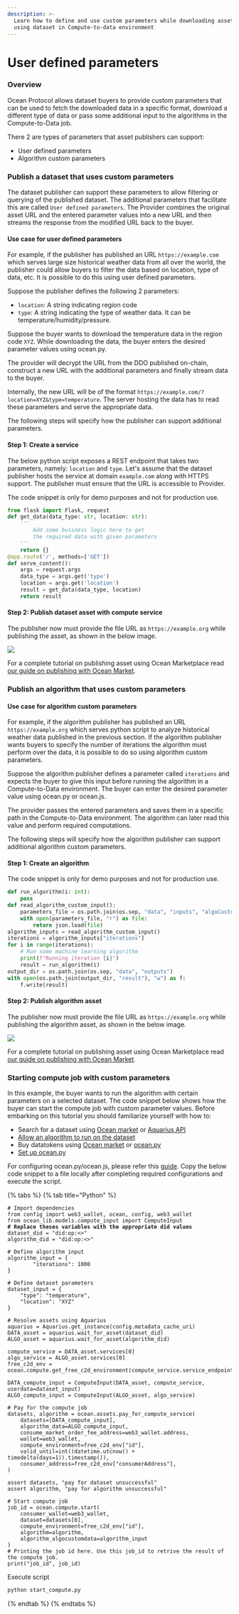 ```yaml
---
description: >-
  Learn how to define and use custom parameters while downloading assets or
  using dataset in Compute-to-data environment
---
```


# User defined parameters

### Overview

Ocean Protocol allows dataset buyers to provide custom parameters that can be used to fetch the downloaded data in a specific format, download a different type of data or pass some additional input to the algorithms in the Compute-to-Data job.

There 2 are types of parameters that asset publishers can support:

- User defined parameters
- Algorithm custom parameters

### Publish a dataset that uses custom parameters

The dataset publisher can support these parameters to allow filtering or querying of the published dataset. The additional parameters that facilitate this are called `User defined parameters`. The Provider combines the original asset URL and the entered parameter values into a new URL and then streams the response from the modified URL back to the buyer.

#### Use case for user defined parameters

For example, if the publisher has published an URL `https://example.com` which serves large size historical weather data from all over the world, the publisher could allow buyers to filter the data based on location, type of data, etc. It is possible to do this using user defined parameters.

Suppose the publisher defines the following 2 parameters:

- `location`: A string indicating region code
- `type`: A string indicating the type of weather data. It can be temperature/humidity/pressure.

Suppose the buyer wants to download the temperature data in the region code `XYZ`. While downloading the data, the buyer enters the desired parameter values using ocean.py.

The provider will decrypt the URL from the DDO published on-chain, construct a new URL with the additional parameters and finally stream data to the buyer.

Internally, the new URL will be of the format `https://example.com/?location=XYZ&type=temperature`. The server hosting the data has to read these parameters and serve the appropriate data.

The following steps will specify how the publisher can support additional parameters.

#### Step 1: Create a service

The below python script exposes a REST endpoint that takes two parameters, namely: `location` and `type`. Let's assume that the dataset publisher hosts the service at domain `example.com` along with HTTPS support. The publisher must ensure that the URL is accessible to Provider.

The code snippet is only for demo purposes and not for production use.

```python
from flask import Flask, request
def get_data(data_type: str, location: str):
    '''
        Add some business logic here to get
        the required data with given parameters
    '''
    return {}
@app.route('/', methods=['GET'])
def serve_content():
    args = request.args
    data_type = args.get('type')
    location = args.get('location')
    result = get_data(data_type, location)
    return result
```

#### Step 2: Publish dataset asset with compute service

The publisher now must provide the file URL as `https://example.org` while publishing the asset, as shown in the below image.

![](../../.gitbook/assets/c2d/compute-to-data-parameters-publish-dataset.png)

For a complete tutorial on publishing asset using Ocean Marketplace read [our guide on publishing with Ocean Market](../../using-ocean-market/marketplace-publish-data-asset.md).

### Publish an algorithm that uses custom parameters

#### Use case for algorithm custom parameters

For example, if the algorithm publisher has published an URL `https://example.org` which serves python script to analyze historical weather data published in the previous section. If the algorithm publisher wants buyers to specify the number of iterations the algorithm must perform over the data, it is possible to do so using algorithm custom parameters.

Suppose the algorithm publisher defines a parameter called `iterations` and expects the buyer to give this input before running the algorithm in a Compute-to-Data environment. The buyer can enter the desired parameter value using ocean.py or ocean.js.

The provider passes the entered parameters and saves them in a specific path in the Compute-to-Data environment. The algorithm can later read this value and perform required computations.

The following steps will specify how the algorithm publisher can support additional algorithm custom parameters.

#### Step 1: Create an algorithm

The code snippet is only for demo purposes and not for production use.

```python
def run_algorithm(i: int):
    pass
def read_algorithm_custom_input():
    parameters_file = os.path.join(os.sep, "data", "inputs", "algoCustomData.json")
    with open(parameters_file, "r") as file:
        return json.load(file)
algorithm_inputs = read_algorithm_custom_input()
iterations = algorithm_inputs["iterations"]
for i in range(iterations):
    # Run some machine learning algorithm
    print(f"Running iteration {i}")
    result = run_algorithm(i)
output_dir = os.path.join(os.sep, "data", "outputs")
with open(os.path.join(output_dir, "result"), "w") as f:
    f.write(result)
```

#### Step 2: Publish algorithm asset

The publisher now must provide the file URL as `https://example.org` while publishing the algorithm asset, as shown in the below image.

![](../../.gitbook/assets/c2d/compute-to-data-parameters-publish-algorithm.png)

For a complete tutorial on publishing asset using Ocean Marketplace read [our guide on publishing with Ocean Market](../../using-ocean-market/marketplace-publish-data-asset.md).

### Starting compute job with custom parameters

In this example, the buyer wants to run the algorithm with certain parameters on a selected dataset. The code snippet below shows how the buyer can start the compute job with custom parameter values. Before embarking on this tutorial you should familiarize yourself with how to:

- Search for a dataset using [Ocean market](https://market.oceanprotocol.com/) or [Aquarius API](../../api-references/aquarius-rest-api.md)
- [Allow an algorithm to run on the dataset](https://github.com/oceanprotocol/ocean.py/blob/6eb068df338abc7376430cc5ba7fe2d381508328/READMEs/c2d-flow.md#5-alice-allows-the-algorithm-for-c2d-for-that-data-asset)
- Buy datatokens using [Ocean market](https://market.oceanprotocol.com/) or [ocean.py](https://github.com/oceanprotocol/ocean.py)
- [Set up ocean.py](../using-ocean-libraries/configuration.md)

For configuring ocean.py/ocean.js, please refer this [guide](../using-ocean-libraries/configuration.md). Copy the below code snippet to a file locally after completing required configurations and execute the script.

{% tabs %}
{% tab title="Python" %}

<pre class="language-python" data-title="start_compute.py"><code class="lang-python"># Import dependencies
from config import web3_wallet, ocean, config, web3_wallet
from ocean_lib.models.compute_input import ComputeInput
<strong># Replace theses variables with the appropriate did values
</strong>dataset_did = "did:op:&#x3C;>"
algorithm_did = "did:op:&#x3C;>"

# Define algorithm input
algorithm_input = {
        "iterations": 1000
}

# Define dataset parameters
dataset_input = {
    "type": "temperature",
    "location": "XYZ"
}

# Resolve assets using Aquarius
aquarius = Aquarius.get_instance(config.metadata_cache_uri)
DATA_asset = aquarius.wait_for_asset(dataset_did)
ALGO_asset = aquarius.wait_for_asset(algorithm_did)

compute_service = DATA_asset.services[0]
algo_service = ALGO_asset.services[0]
free_c2d_env = ocean.compute.get_free_c2d_environment(compute_service.service_endpoint)
    
DATA_compute_input = ComputeInput(DATA_asset, compute_service, userdata=dataset_input)
ALGO_compute_input = ComputeInput(ALGO_asset, algo_service)

# Pay for the compute job
datasets, algorithm = ocean.assets.pay_for_compute_service(
    datasets=[DATA_compute_input],
    algorithm_data=ALGO_compute_input,
    consume_market_order_fee_address=web3_wallet.address,
    wallet=web3_wallet,
    compute_environment=free_c2d_env["id"],
    valid_until=int((datetime.utcnow() + timedelta(days=1)).timestamp()),
    consumer_address=free_c2d_env["consumerAddress"],
)

assert datasets, "pay for dataset unsuccessful"
assert algorithm, "pay for algorithm unsuccessful"

# Start compute job
job_id = ocean.compute.start(
    consumer_wallet=web3_wallet,
    dataset=datasets[0],
    compute_environment=free_c2d_env["id"],
    algorithm=algorithm,
    algorithm_algocustomdata=algorithm_input
)
# Printing the job id here. Use this job_id to retrive the result of the compute job. 
print("job_id", job_id)</code></pre>

Execute script

```bash
python start_compute.py
```

{% endtab %}
{% endtabs %}
